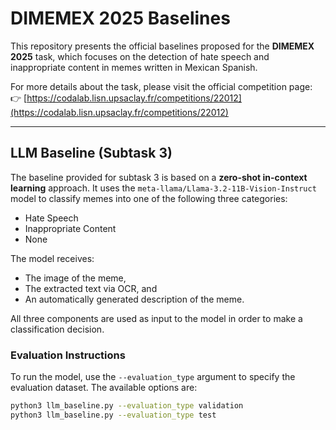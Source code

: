 # DIMEMEX 2025 Baselines

This repository presents the official baselines proposed for the **DIMEMEX 2025** task, which focuses on the detection of hate speech and inappropriate content in memes written in Mexican Spanish.

For more details about the task, please visit the official competition page:  
👉 [https://codalab.lisn.upsaclay.fr/competitions/22012](https://codalab.lisn.upsaclay.fr/competitions/22012)

---

## LLM Baseline (Subtask 3)

The baseline provided for subtask 3 is based on a **zero-shot in-context learning** approach. It uses the `meta-llama/Llama-3.2-11B-Vision-Instruct` model to classify memes into one of the following three categories:

- Hate Speech  
- Inappropriate Content  
- None

The model receives:
- The image of the meme,
- The extracted text via OCR, and
- An automatically generated description of the meme.

All three components are used as input to the model in order to make a classification decision.

### Evaluation Instructions

To run the model, use the `--evaluation_type` argument to specify the evaluation dataset. The available options are:

```bash
python3 llm_baseline.py --evaluation_type validation
python3 llm_baseline.py --evaluation_type test
